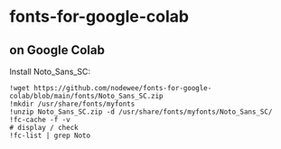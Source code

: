 # fonts-for-google-colab

## on Google Colab

Install Noto_Sans_SC:

```
!wget https://github.com/nodewee/fonts-for-google-colab/blob/main/fonts/Noto_Sans_SC.zip
!mkdir /usr/share/fonts/myfonts
!unzip Noto_Sans_SC.zip -d /usr/share/fonts/myfonts/Noto_Sans_SC/
!fc-cache -f -v
# display / check
!fc-list | grep Noto
```
